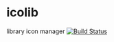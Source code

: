 # icolib
library icon manager
[![Build Status](https://travis-ci.org/agnel123/icolib.svg?branch=master)](https://travis-ci.org/agnel123/icolib)
